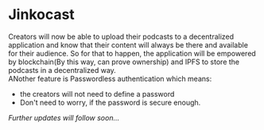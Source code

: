 # Jinkocast

Creators will now be able to upload their podcasts to a decentralized application and know that their content will always be there and available for their audience. So for that to happen, the application will be empowered by blockchain(By this way, can prove ownership) and IPFS to store the podcasts in a decentralized way. <br> ANother feature is Passwordless authentication which means:
- the creators will not need to define a password
- Don't need to worry, if the password is secure enough.

*Further updates will follow soon...*
